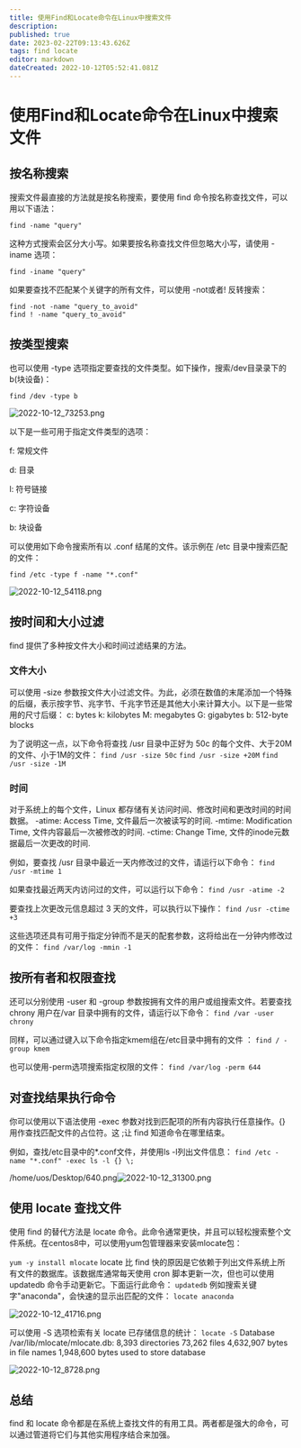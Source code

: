 ```yaml
---
title: 使用Find和Locate命令在Linux中搜索文件
description: 
published: true
date: 2023-02-22T09:13:43.626Z
tags: find locate
editor: markdown
dateCreated: 2022-10-12T05:52:41.081Z
---
```


# 使用Find和Locate命令在Linux中搜索文件
## 按名称搜索
搜索文件最直接的方法就是按名称搜索，要使用 find 命令按名称查找文件，可以用以下语法：

`find -name "query"`

这种方式搜索会区分大小写。如果要按名称查找文件但忽略大小写，请使用 -iname 选项：

`find -iname "query"`

如果要查找不匹配某个关键字的所有文件，可以使用 -not或者! 反转搜索：
```
find -not -name "query_to_avoid"
find ! -name "query_to_avoid"
```

## 按类型搜索

也可以使用 -type 选项指定要查找的文件类型。如下操作，搜索/dev目录录下的 b(块设备)：

`find /dev -type b`

![2022-10-12_73253.png](/2022-10-12_73253.png)

以下是一些可用于指定文件类型的选项：

f: 常规文件

d: 目录

l: 符号链接

c: 字符设备

b: 块设备

可以使用如下命令搜索所有以 .conf 结尾的文件。该示例在 /etc 目录中搜索匹配的文件：

`find /etc -type f -name "*.conf"`

![2022-10-12_54118.png](/2022-10-12_54118.png)

## 按时间和大小过滤

find 提供了多种按文件大小和时间过滤结果的方法。

### 文件大小

可以使用 -size 参数按文件大小过滤文件。为此，必须在数值的末尾添加一个特殊的后缀，表示按字节、兆字节、千兆字节还是其他大小来计算大小。以下是一些常用的尺寸后缀：
c: bytes
k: kilobytes
M: megabytes
G: gigabytes
b: 512-byte blocks

为了说明这一点，以下命令将查找 /usr 目录中正好为 50c 的每个文件、大于20M的文件、小于1M的文件：
`find /usr -size 50c`
`find /usr -size +20M`
`find /usr -size -1M`

### 时间

对于系统上的每个文件，Linux 都存储有关访问时间、修改时间和更改时间的时间数据。
-atime: Access Time, 文件最后一次被读写的时间.
-mtime: Modification Time, 文件内容最后一次被修改的时间.
-ctime: Change Time, 文件的inode元数据最后一次更改的时间.

例如，要查找 /usr 目录中最近一天内修改过的文件，请运行以下命令：
`find /usr -mtime 1`

如果查找最近两天内访问过的文件，可以运行以下命令：
`find /usr -atime -2`

要查找上次更改元信息超过 3 天的文件，可以执行以下操作：
`find /usr -ctime +3`

这些选项还具有可用于指定分钟而不是天的配套参数，这将给出在一分钟内修改过的文件：
`find /var/log -mmin -1`

## 按所有者和权限查找

还可以分别使用 -user 和 -group 参数按拥有文件的用户或组搜索文件。若要查找 chrony 用户在/var 目录中拥有的文件，请运行以下命令：
`find /var -user chrony`

同样，可以通过键入以下命令指定kmem组在/etc目录中拥有的文件 ：
`find / -group kmem`

也可以使用-perm选项搜索指定权限的文件：
`find /var/log -perm 644`

## 对查找结果执行命令

你可以使用以下语法使用 -exec 参数对找到匹配项的所有内容执行任意操作。{} 用作查找匹配文件的占位符。这 \;让 find 知道命令在哪里结束。

例如，查找/etc目录中的*.conf文件，并使用ls -l列出文件信息：
`find /etc -name "*.conf" -exec ls -l {} \;`

/home/uos/Desktop/640.png![2022-10-12_31300.png](/2022-10-12_31300.png)

## 使用 locate 查找文件
使用 find 的替代方法是 locate 命令。此命令通常更快，并且可以轻松搜索整个文件系统。在centos8中，可以使用yum包管理器来安装mlocate包：

`yum -y install mlocate`
locate 比 find 快的原因是它依赖于列出文件系统上所有文件的数据库。该数据库通常每天使用 cron 脚本更新一次，但也可以使用 updatedb 命令手动更新它。下面运行此命令：
`updatedb`
例如搜索关键字"anaconda"，会快速的显示出匹配的文件：
`locate anaconda`

![2022-10-12_41716.png](/2022-10-12_41716.png)

可以使用 -S 选项检索有关 locate 已存储信息的统计：
`locate -S`
Database /var/lib/mlocate/mlocate.db:
8,393 directories
73,262 files
4,632,907 bytes in file names
1,948,600 bytes used to store database

![2022-10-12_8728.png](/2022-10-12_8728.png)

## 总结
find 和 locate 命令都是在系统上查找文件的有用工具。两者都是强大的命令，可以通过管道将它们与其他实用程序结合来加强。


